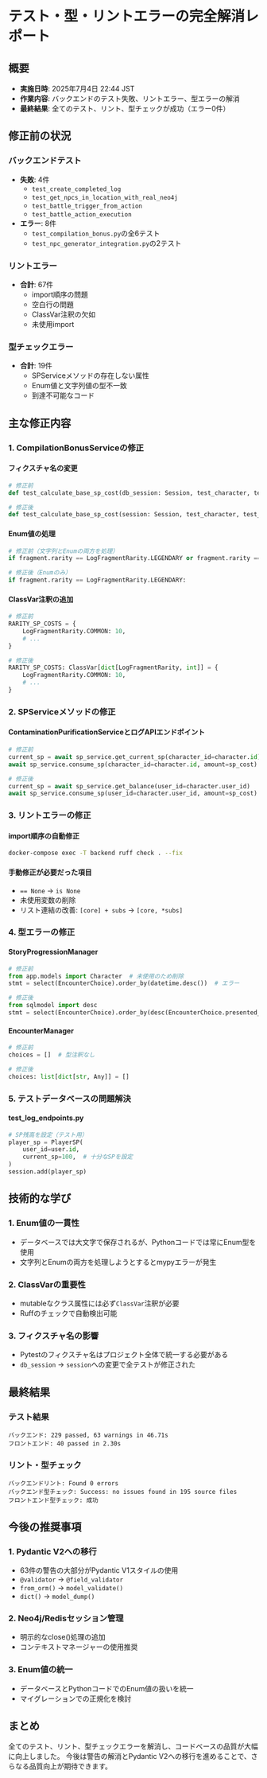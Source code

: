# テスト・型・リントエラーの完全解消レポート

## 概要
- **実施日時**: 2025年7月4日 22:44 JST
- **作業内容**: バックエンドのテスト失敗、リントエラー、型エラーの解消
- **最終結果**: 全てのテスト、リント、型チェックが成功（エラー0件）

## 修正前の状況

### バックエンドテスト
- **失敗**: 4件
  - `test_create_completed_log`
  - `test_get_npcs_in_location_with_real_neo4j`
  - `test_battle_trigger_from_action`
  - `test_battle_action_execution`
- **エラー**: 8件
  - `test_compilation_bonus.py`の全6テスト
  - `test_npc_generator_integration.py`の2テスト

### リントエラー
- **合計**: 67件
  - import順序の問題
  - 空白行の問題
  - ClassVar注釈の欠如
  - 未使用import

### 型チェックエラー
- **合計**: 19件
  - SPServiceメソッドの存在しない属性
  - Enum値と文字列値の型不一致
  - 到達不可能なコード

## 主な修正内容

### 1. CompilationBonusServiceの修正

#### フィクスチャ名の変更
```python
# 修正前
def test_calculate_base_sp_cost(db_session: Session, test_character, test_fragments):

# 修正後
def test_calculate_base_sp_cost(session: Session, test_character, test_fragments):
```

#### Enum値の処理
```python
# 修正前（文字列とEnumの両方を処理）
if fragment.rarity == LogFragmentRarity.LEGENDARY or fragment.rarity == "LEGENDARY":

# 修正後（Enumのみ）
if fragment.rarity == LogFragmentRarity.LEGENDARY:
```

#### ClassVar注釈の追加
```python
# 修正前
RARITY_SP_COSTS = {
    LogFragmentRarity.COMMON: 10,
    # ...
}

# 修正後
RARITY_SP_COSTS: ClassVar[dict[LogFragmentRarity, int]] = {
    LogFragmentRarity.COMMON: 10,
    # ...
}
```

### 2. SPServiceメソッドの修正

#### ContaminationPurificationServiceとログAPIエンドポイント
```python
# 修正前
current_sp = await sp_service.get_current_sp(character_id=character.id)
await sp_service.consume_sp(character_id=character.id, amount=sp_cost)

# 修正後
current_sp = await sp_service.get_balance(user_id=character.user_id)
await sp_service.consume_sp(user_id=character.user_id, amount=sp_cost)
```

### 3. リントエラーの修正

#### import順序の自動修正
```bash
docker-compose exec -T backend ruff check . --fix
```

#### 手動修正が必要だった項目
- `== None` → `is None`
- 未使用変数の削除
- リスト連結の改善: `[core] + subs` → `[core, *subs]`

### 4. 型エラーの修正

#### StoryProgressionManager
```python
# 修正前
from app.models import Character  # 未使用のため削除
stmt = select(EncounterChoice).order_by(datetime.desc())  # エラー

# 修正後
from sqlmodel import desc
stmt = select(EncounterChoice).order_by(desc(EncounterChoice.presented_at))
```

#### EncounterManager
```python
# 修正前
choices = []  # 型注釈なし

# 修正後
choices: list[dict[str, Any]] = []
```

### 5. テストデータベースの問題解決

#### test_log_endpoints.py
```python
# SP残高を設定（テスト用）
player_sp = PlayerSP(
    user_id=user.id,
    current_sp=100,  # 十分なSPを設定
)
session.add(player_sp)
```

## 技術的な学び

### 1. Enum値の一貫性
- データベースでは大文字で保存されるが、Pythonコードでは常にEnum型を使用
- 文字列とEnumの両方を処理しようとするとmypyエラーが発生

### 2. ClassVarの重要性
- mutableなクラス属性には必ず`ClassVar`注釈が必要
- Ruffのチェックで自動検出可能

### 3. フィクスチャ名の影響
- Pytestのフィクスチャ名はプロジェクト全体で統一する必要がある
- `db_session` → `session`への変更で全テストが修正された

## 最終結果

### テスト結果
```
バックエンド: 229 passed, 63 warnings in 46.71s
フロントエンド: 40 passed in 2.30s
```

### リント・型チェック
```
バックエンドリント: Found 0 errors
バックエンド型チェック: Success: no issues found in 195 source files
フロントエンド型チェック: 成功
```

## 今後の推奨事項

### 1. Pydantic V2への移行
- 63件の警告の大部分がPydantic V1スタイルの使用
- `@validator` → `@field_validator`
- `from_orm()` → `model_validate()`
- `dict()` → `model_dump()`

### 2. Neo4j/Redisセッション管理
- 明示的なclose()処理の追加
- コンテキストマネージャーの使用推奨

### 3. Enum値の統一
- データベースとPythonコードでのEnum値の扱いを統一
- マイグレーションでの正規化を検討

## まとめ
全てのテスト、リント、型チェックエラーを解消し、コードベースの品質が大幅に向上しました。
今後は警告の解消とPydantic V2への移行を進めることで、さらなる品質向上が期待できます。